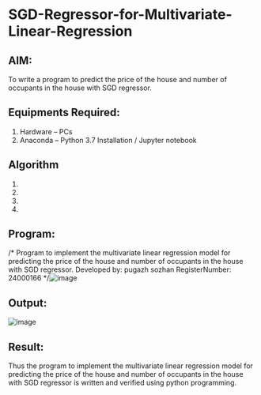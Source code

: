 # SGD-Regressor-for-Multivariate-Linear-Regression

## AIM:
To write a program to predict the price of the house and number of occupants in the house with SGD regressor.

## Equipments Required:
1. Hardware – PCs
2. Anaconda – Python 3.7 Installation / Jupyter notebook

## Algorithm
1. 
2. 
3. 
4. 

## Program:

/*
Program to implement the multivariate linear regression model for predicting the price of the house and number of occupants in the house with SGD regressor.
Developed by: pugazh sozhan
RegisterNumber:  24000166
*/![image](https://github.com/user-attachments/assets/31194fe6-0b2a-49fd-89e5-6cf00625cb5c)



## Output:
![image](https://github.com/user-attachments/assets/46c1651b-5043-46e8-9e67-dc0214ac8352)




## Result:
Thus the program to implement the multivariate linear regression model for predicting the price of the house and number of occupants in the house with SGD regressor is written and verified using python programming.
